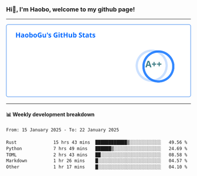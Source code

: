 <!--<h2 align="center"> Hi👋, I'm Haobo, welcome to my github page! </h2>-->
### Hi👋, I'm Haobo, welcome to my github page!
-------

<img href="https://github.com/HaoboGu" src="assets/stats.svg" alt="github stats" /> 

-------

#### 📊 **Weekly development breakdown**
<!--START_SECTION:waka-->

```txt
From: 15 January 2025 - To: 22 January 2025

Rust              15 hrs 43 mins  ████████████▒░░░░░░░░░░░░   49.56 %
Python            7 hrs 49 mins   ██████▒░░░░░░░░░░░░░░░░░░   24.69 %
TOML              2 hrs 43 mins   ██░░░░░░░░░░░░░░░░░░░░░░░   08.58 %
Markdown          1 hr 26 mins    █░░░░░░░░░░░░░░░░░░░░░░░░   04.57 %
Other             1 hr 17 mins    █░░░░░░░░░░░░░░░░░░░░░░░░   04.10 %
```

<!--END_SECTION:waka-->
<!--
backup url: https://github-readme-status-dusky-ten.vercel.app/api?username=HaoboGu&count_private=true&show_icons=true&theme=transparent&border_color=2f80ed
-->
<!--
**HaoboGu/HaoboGu** is a ✨ _special_ ✨ repository because its `README.md` (this file) appears on your GitHub profile.

Here are some ideas to get you started:

- 🔭 I’m currently working on AI-assisted programming tools
- 🌱 I’m currently learning ...
- 👯 I’m looking to collaborate on ...
- 🤔 I’m looking for help with ...
- 💬 Ask me about ...
- 📫 How to reach me: ...
- 😄 Pronouns: ...
- ⚡ Fun fact: ...
-->
